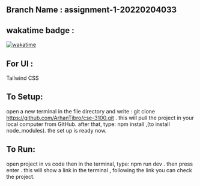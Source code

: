 ## Branch Name : assignment-1-20220204033

## wakatime badge :

[![wakatime](https://wakatime.com/badge/user/223b2895-cb7c-40e8-8fc1-5044ae99e262/project/b408cfc1-e235-4c21-a85d-3ccc1a4c2dfa.svg)](https://wakatime.com/badge/user/223b2895-cb7c-40e8-8fc1-5044ae99e262/project/b408cfc1-e235-4c21-a85d-3ccc1a4c2dfa)

## For UI :

Tailwind CSS

## To Setup:

open a new terminal in the file directory and write :
git clone https://github.com/ArhanTibro/cse-3100.git .
this will pull the project in your local computer from GitHub.
after that, type: npm install ,(to install node_modules).
the set up is ready now.

## To Run:

open project in vs code then in the terminal, type: npm run dev .
then press enter . this will show a link in the terminal ,
following the link you can check the project.
